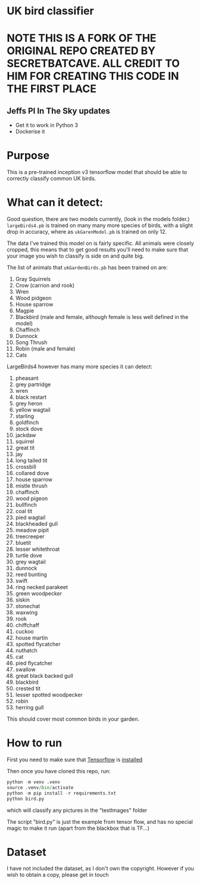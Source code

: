 # UK bird classifier
# NOTE THIS IS A FORK OF THE ORIGINAL REPO CREATED BY SECRETBATCAVE. ALL CREDIT TO HIM FOR CREATING THIS CODE IN THE FIRST PLACE
## Jeffs PI In The Sky updates
* Get it to work in Python 3
* Dockerise it

# Purpose

This is a pre-trained inception v3 tensorflow model that should be able to correctly classify common UK
birds. 

# What can it detect:

Good question, there are two models currently, (look in the models folder.) `largeBirds4.pb` is trained on many many more species of birds, with a slight drop in accuracy, where as `ukGarenModel.pb` is trained on only 12. 

The data I've trained this model on is fairly specific. All animals were closely cropped, this means that to get good results you'll need to make sure that your image you wish to classify is side on and quite big.

The list of animals that `ukGardenBirds.pb` has been trained on are:

1. Gray Squirrels
2. Crow (carrion and rook)
3. Wren
4. Wood pidgeon
5. House sparrow
6. Magpie
7. Blackbird (male and female, although female is less well defined in the model)
8. Chaffinch
9. Dunnock
10. Song Thrush
11. Robin (male and female) 
12. Cats

LargeBirds4 however has many more species it can detect:

1.  pheasant
1.  grey partridge
1.  wren
1.  black restart
1.  grey heron
1.  yellow wagtail
1.  starling
1.  goldfinch
1.  stock dove
1.  jackdaw
1.  squirrel
1.  great tit
1.  jay
1.  long tailed tit
1.  crossbill
1.  collared dove
1.  house sparrow
1.  mistle thrush
1.  chaffinch
1.  wood pigeon
1.  bullfinch
1.  coal tit
1.  pied wagtail
1.  blackheaded gull
1.  meadow pipit
1.  treecreeper
1.  bluetit
1.  lesser whitethroat
1.  turtle dove
1.  grey wagtail
1.  dunnock
1.  reed bunting
1.  swift
1.  ring necked parakeet
1.  green woodpecker
1.  siskin
1.  stonechat
1.  waxwing
1.  rook
1.  chiffchaff
1.  cuckoo
1.  house martin
1.  spotted flycatcher
1.  nuthatch
1.  cat
1.  pied flycatcher
1.  swallow
1.  great black backed gull
1.  blackbird
1.  crested tit
1.  lesser spotted woodpecker
1.  robin
1.  herring gull

This should cover most common birds in your garden. 

# How to run

First you need to make sure that [Tensorflow](https://www.tensorflow.org/) is [installed](https://www.tensorflow.org/install/)

Then once you have cloned this repo, run:

```python
python -m venv .venv
source .venv/bin/activate
python -m pip install -r requirements.txt
python bird.py
``` 

which will classify any pictures in the "testImages" folder 

The script "bird.py" is just the example from tensor flow, and has no special magic to make it run (apart from the blackbox that is TF...)

# Dataset

I have not included the dataset, as I don't own the copyright. However if you wish to obtain a copy, please get in touch
